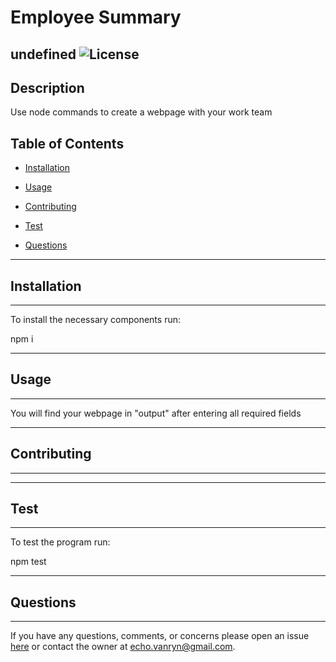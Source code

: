 
# Employee Summary
undefined
![License](https://img.shields.io/badge/License-undefined--Clause-purple.svg)
------------------------------------------------------------
## Description

Use node commands to create a webpage with your work team

## Table of Contents

* [Installation](#installation)

* [Usage](#usage)

* [Contributing](#contributing)

* [Test](#test)

* [Questions](#questions)

------------------------------------------------------------

## Installation

------------------------------------------------------------

To install the necessary components run:

npm i

------------------------------------------------------------

## Usage

------------------------------------------------------------

You will find your webpage in "output" after entering all required fields 

------------------------------------------------------------

## Contributing

------------------------------------------------------------



------------------------------------------------------------

## Test

------------------------------------------------------------

To test the program run:

npm test

------------------------------------------------------------

## Questions

------------------------------------------------------------

If you have any questions, comments, or concerns please open an issue [here](https://github.com/Weerklank/EmployeeSummary) or contact the owner at [echo.vanryn@gmail.com](mailto:echo.vanryn@gmail.com).


